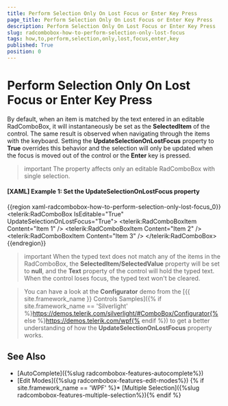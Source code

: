 ```yaml
---
title: Perform Selection Only On Lost Focus or Enter Key Press
page_title: Perform Selection Only On Lost Focus or Enter Key Press
description: Perform Selection Only On Lost Focus or Enter Key Press
slug: radcombobox-how-to-perform-selection-only-lost-focus
tags: how,to,perform,selection,only,lost,focus,enter,key
published: True
position: 0
---
```


# Perform Selection Only On Lost Focus or Enter Key Press

By default, when an item is matched by the text entered in an editable RadComboBox, it will instantaneously be set as the **SelectedItem** of the control. The same result is observed when navigating through the items with the keyboard. Setting the **UpdateSelectionOnLostFocus** property to **True** overrides this behavior and the selection will only be updated when the focus is moved out of the control or the **Enter** key is pressed.

>important The property affects only an editable RadComboBox with single selection.

#### __[XAML] Example 1: Set the UpdateSelectionOnLostFocus property__

{{region xaml-radcombobox-how-to-perform-selection-only-lost-focus_0}}
	<telerik:RadComboBox IsEditable="True" UpdateSelectionOnLostFocus="True">
		<telerik:RadComboBoxItem Content="Item 1" />
		<telerik:RadComboBoxItem Content="Item 2" />
		<telerik:RadComboBoxItem Content="Item 3" />
	</telerik:RadComboBox>
{{endregion}}

>important When the typed text does not match any of the items in the RadComboBox, the **SelectedItem/SelectedValue** property will be set to **null**, and the **Text** property of the control will hold the typed text. When the control loses focus, the typed text won't be cleared.


>You can have a look at the **Configurator** demo from the [{{ site.framework_name }} Controls Samples]({% if site.framework_name == 'Silverlight' %}https://demos.telerik.com/silverlight/#ComboBox/Configurator{% else %}https://demos.telerik.com/wpf{% endif %}) to get a better understanding of how the **UpdateSelectionOnLostFocus** property works.

## See Also

* [AutoComplete]({%slug radcombobox-features-autocomplete%})
* [Edit Modes]({%slug radcombobox-features-edit-modes%})
{% if site.framework_name == 'WPF' %}* [Multiple Selection]({%slug radcombobox-features-multiple-selection%}){% endif %}
